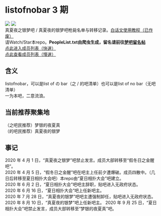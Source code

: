 # listofnobar 3 期
<a title="Watch" target="_blank" href="https://github.com/lixiang810/listofnobar/watchers"><img src="https://img.shields.io/github/watchers/lixiang810/listofnobar.svg?label=Watchers&style=social"></a> <a title="GitHub Star" target="_blank" href="https://github.com/lixiang810/listofnobar/stargazers"><img src="https://img.shields.io/github/stars/lixiang810/listofnobar.svg?label=Stars&style=social"></a>  
真夏夜之银梦吧 / 真夏夜的银梦吧枪毙名单与转移记录。[白话文使用教程（已作废）](https://github.com/lixiang810/listofnobar/wiki)  
请Watch/Star本repo。**PeopleList.txt由爬虫生成，留名请前往[梦吧留名帖](https://tieba.baidu.com/p/6980666099)**  
[点此进入成员列表（快速）](https://cdn.jsdelivr.net/gh/lixiang810/listofnobar/PeopleList.txt "点此进入成员列表")  
[点此查看成员列表（慢速）](https://github.com/lixiang810/listofnobar/blob/master/PeopleList.txt "coco")  

含义
----
listofnobar，可以是list of の bar（之 / 的吧清单）也可以是list of no bar（无吧清单）  
一为本吧，二意流浪。  

当前推荐聚集地
----
（之吧民推荐）梦银的夜夏真  
（的吧民推荐）真夏夜的银梦

事记
----
2020 年 4 月 1 日，“真夏夜之银梦”吧禁止发言。成员大部转移至“假冬日之金醒吧”。  
2020 年 4 月 5 日，“假冬日之金醒”吧在吧主上任前夕遭爆破。成员四散中。（几日后转移至夏日相扑大会吧）本repo由“夏日相扑大会”吧建立。  
2020 年 6 月 2 日，“夏日相扑大会”吧吧主辞职，贴吧进入无政府状态。  
2020 年 6 月 16 日，“夏日相扑大会”吧上任新吧主。  
2020 年 7 月 28 日，“真夏夜的银梦”吧吧主遭强制卸任，贴吧进入无政府状态。  
2020 年 8 月 10 日，“真夏夜的银梦”吧上任新吧主。
2020 年 9 月 25 日，“夏日相扑大会”吧禁止发言，成员大部转移至“梦银的夜夏真”吧。

